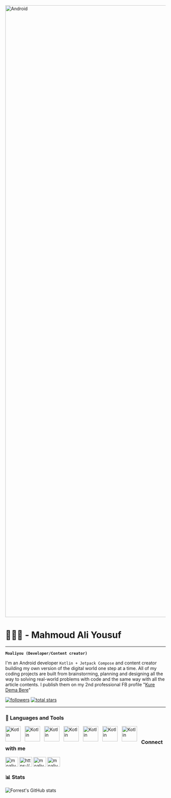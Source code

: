 <img align="center" alt="Android" width="1920" src="https://miro.medium.com/v2/resize:fit:1358/1*zy5IG2inEQSqeWyPJ7vo-g.gif"/>

# 👨🏽‍💻 - Mahmoud Ali Yousuf

---

**`Moaliyou (Developer/Content creator)`**

I'm an Android developer `Kotlin + Jetpack Compose` and content creator building my own version of the digital world one
step at a time. All of my coding projects are built from brainstorming, planning and designing all the way to solving
real-world problems with code and the same way with all the article contents. I publish them on my 2nd professional FB
profile "[Kure Dema Bere](https://www.facebook.com/kuredema7)"


<p align="left">
<a href="https://github.com/moaliyou?tab=followers">
         <img alt="followers" title="Follow me on Github" src="https://custom-icon-badges.demolab.com/github/followers/moaliyou?color=6c757d&labelColor=495057&style=for-the-badge&logo=person-add&label=Follow&logoColor=white"/></a>
  <a href="https://github.com/moaliyou?tab=repositories&sort=stargazers">
         <img alt="total stars" title="Total stars on GitHub" src="https://custom-icon-badges.demolab.com/github/stars/moaliyou?color=ffd60a&style=for-the-badge&labelColor=ffc300&logo=star&logoColor=black"/></a>
</p>

---

### 🧰 Languages and Tools

<img align="left" alt="Kotlin" width="48px" style="padding-right:10px;" src="https://cdn.jsdelivr.net/gh/devicons/devicon/icons/kotlin/kotlin-original.svg"/>
<img align="left" alt="Kotlin" width="48px" style="padding-right:10px;" src="https://cdn.jsdelivr.net/gh/devicons/devicon/icons/jetpackcompose/jetpackcompose-original.svg"/>
<img align="left" alt="Kotlin" width="48px" style="padding-right:10px;" src="https://cdn.jsdelivr.net/gh/devicons/devicon/icons/ktor/ktor-original.svg"/>
<img align="left" alt="Kotlin" width="48px" style="padding-right:10px;" src="https://cdn.jsdelivr.net/gh/devicons/devicon/icons/jetbrains/jetbrains-original.svg"/>
<img align="left" alt="Kotlin" width="48px" style="padding-right:10px;" src="https://cdn.jsdelivr.net/gh/devicons/devicon/icons/intellij/intellij-original.svg"/>
<img align="left" alt="Kotlin" width="48px" style="padding-right:10px;" src="https://cdn.jsdelivr.net/gh/devicons/devicon/icons/androidstudio/androidstudio-original.svg"/>
<img align="left" alt="Kotlin" width="48px" style="padding-right:10px;" src="https://cdn.jsdelivr.net/gh/devicons/devicon/icons/figma/figma-original.svg"/>
<br/>

### Connect with me

<p align="left">
<a href="https://twitter.com/moaliyou47" target="blank"><img align="center" src="https://raw.githubusercontent.com/rahuldkjain/github-profile-readme-generator/master/src/images/icons/Social/twitter.svg" alt="moaliyou47" height="30" width="40" /></a>
<a href="https://linkedin.com/in/https://www.linkedin.com/in/mahmoud-ali-yousuf-2a4498239/" target="blank"><img align="center" src="https://raw.githubusercontent.com/rahuldkjain/github-profile-readme-generator/master/src/images/icons/Social/linked-in-alt.svg" alt="https://www.linkedin.com/in/mahmoud-ali-yousuf-2a4498239/" height="30" width="40" /></a>
<a href="https://fb.com/moaliyou" target="blank"><img align="center" src="https://raw.githubusercontent.com/rahuldkjain/github-profile-readme-generator/master/src/images/icons/Social/facebook.svg" alt="moaliyou" height="30" width="40" /></a>
<a href="https://instagram.com/moaliyou" target="blank"><img align="center" src="https://raw.githubusercontent.com/rahuldkjain/github-profile-readme-generator/master/src/images/icons/Social/instagram.svg" alt="moaliyou" height="30" width="40" /></a>
</p>

### 📊 Stats

![Forrest's GitHub stats](https://github-readme-stats.vercel.app/api?username=moaliyou&show_icons=true&theme=holi)
